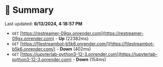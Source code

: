 # 📖 Summary
Last updated: **6/13/2024, 4:18:57 PM**

- `GET` [https://restreamer-09gx.onrender.com](https://restreamer-09gx.onrender.com) - **Up** (22382ms)
- `GET` [https://filestreambot-b5k6.onrender.com/](https://filestreambot-b5k6.onrender.com/) - **Down** (402ms)
- `GET` [https://jupyterlab-python3-12-3.onrender.com](https://jupyterlab-python3-12-3.onrender.com) - **Down** (154ms)

